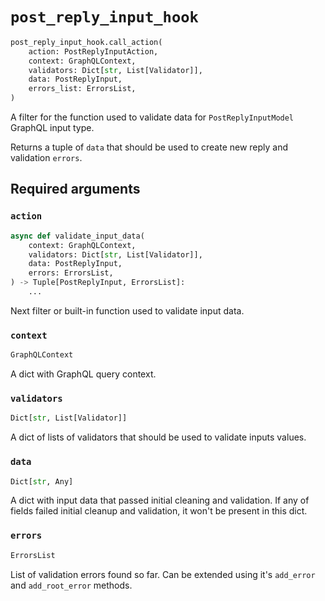 # `post_reply_input_hook`

```python
post_reply_input_hook.call_action(
    action: PostReplyInputAction,
    context: GraphQLContext,
    validators: Dict[str, List[Validator]],
    data: PostReplyInput,
    errors_list: ErrorsList,
)
```

A filter for the function used to validate data for `PostReplyInputModel` GraphQL input type.

Returns a tuple of `data` that should be used to create new reply and validation `errors`.


## Required arguments

### `action`

```python
async def validate_input_data(
    context: GraphQLContext,
    validators: Dict[str, List[Validator]],
    data: PostReplyInput,
    errors: ErrorsList,
) -> Tuple[PostReplyInput, ErrorsList]:
    ...
```

Next filter or built-in function used to validate input data.


### `context`

```python
GraphQLContext
```

A dict with GraphQL query context.


### `validators`

```python
Dict[str, List[Validator]]
```

A dict of lists of validators that should be used to validate inputs values.


### `data`

```python
Dict[str, Any]
```

A dict with input data that passed initial cleaning and validation. If any of fields failed initial cleanup and validation, it won't be present in this dict.


### `errors`

```python
ErrorsList
```

List of validation errors found so far. Can be extended using it's `add_error` and `add_root_error` methods.